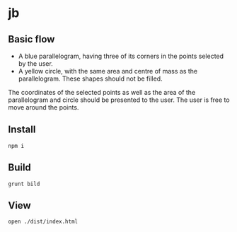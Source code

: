 # jb

## Basic flow

  * A blue parallelogram, having three of its corners in the points selected by the user.
  * A yellow circle, with the same area and centre of mass as the parallelogram. These shapes should not be filled.

The coordinates of the selected points as well as the area of the parallelogram and circle should be presented to the user.
The user is free to move around the points.


## Install

```
npm i
```

## Build

```
grunt bild
```

## View

```
open ./dist/index.html
```
